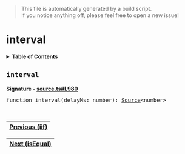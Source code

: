> This file is automatically generated by a build script.<br>If you notice anything off, please feel free to open a new issue!

# interval

<details><summary><b>Table of Contents</b></summary>

1. [<code>interval</code>](#interval)</details>

## <a name="interval"></a><code>interval</code>

<b>Signature - [source.ts#L980](..\/..\/packages\/core\/src\/source.ts#L980)</b>

<pre>function interval(delayMs: number): <a href="00-Source.md#Source-Interface">Source</a>&lt;number&gt;</pre><br>

| [Previous \(iif\)](21-iif.md#readme) |
| --- |

<div align="right">

| [Next \(isEqual\)](23-isEqual.md#readme) |
| --- |
</div>
